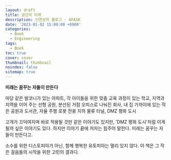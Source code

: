 ```yaml
---
layout: draft
title: 공간의 미래
description: 신연상의 블로그 - AFAIK
date: '2023-01-02 15:00:00 +0900'
categories:
  - Book
  - Engineering
tags:
  - Book
toc: true
cover: cover
thumbnail: thumbnail
noindex: false
sitemap: true
---
```


**미래는 꿈꾸는 자들이 만든다**

마당 같은 발코니가 있는 아파트, 각 아이들을 위한 맞춤 교육 과정이 있는 학교, 지역과 지역을 이어 주는 선형 공원, 분산된 거점 오피스로 나눠진 회사, 내 집 가까이에 있는 작은 공원과 도서관, 자율 주행 로봇 전용 지하 물류 터널, DMZ 평화 도시

고개가 끄덕여지며 바로 적용될 것만 같은 이야기도 있지만, 'DMZ 평화 도시'처럼 이게 될까 싶은 이야기도 있다. 하지만 이야기 끝에 저자는 힘주어 말한다. 미래는 꿈꾸는 자들이 만든다고.

소수를 위한 디스토피아가 아닌, 함께 행복한 유토피아는 멀리 있지 않다. 이 책은 그 작은 걸음들의 시작을 위한 고민의 결과다.

<!-- more -->

### 
